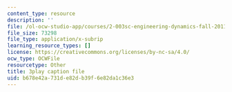 ```yaml
---
content_type: resource
description: ''
file: /ol-ocw-studio-app/courses/2-003sc-engineering-dynamics-fall-2011/b678e42a731de82db39f6e82da1c36e3_YZ9y4zcfCPs.srt
file_size: 73298
file_type: application/x-subrip
learning_resource_types: []
license: https://creativecommons.org/licenses/by-nc-sa/4.0/
ocw_type: OCWFile
resourcetype: Other
title: 3play caption file
uid: b678e42a-731d-e82d-b39f-6e82da1c36e3
---
```

